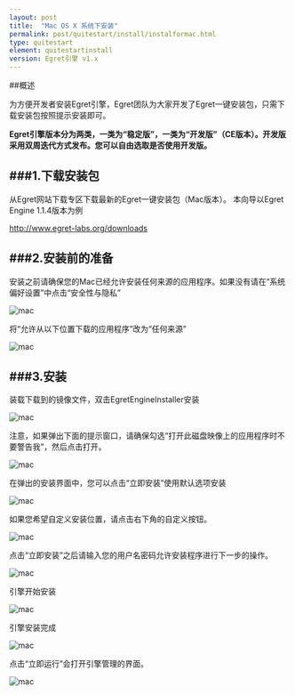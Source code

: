 ```yaml
---
layout: post
title:  "Mac OS X 系统下安装"
permalink: post/quitestart/install/instalformac.html
type: quitestart
element: quitestartinstall
version: Egret引擎 v1.x
---
```


##概述

为方便开发者安装Egret引擎，Egret团队为大家开发了Egret一键安装包，只需下载安装包按照提示安装即可。

**Egret引擎版本分为两类，一类为“稳定版”，一类为“开发版”（CE版本）。开发版采用双周迭代方式发布。您可以自由选取是否使用开发版。**

###1.下载安装包
---

从Egret网站下载专区下载最新的Egret一键安装包（Mac版本）。 本向导以Egret Engine 1.1.4版本为例

<a href="http://www.egret-labs.org/downloads" target="_blank">http://www.egret-labs.org/downloads</a>

###2.安装前的准备
---

安装之前请确保您的Mac已经允许安装任何来源的应用程序。如果没有请在“系统偏好设置”中点击“安全性与隐私”

![mac]({{site.baseurl}}/assets/img/maci1.png)

将“允许从以下位置下载的应用程序”改为“任何来源”

![mac]({{site.baseurl}}/assets/img/maci2.png)

###3.安装
---

装载下载到的镜像文件，双击EgretEngineInstaller安装

![mac]({{site.baseurl}}/assets/img/maci3.png)

注意，如果弹出下面的提示窗口，请确保勾选“打开此磁盘映像上的应用程序时不要警告我”，然后点击打开。

![mac]({{site.baseurl}}/assets/img/maci4.png)

在弹出的安装界面中，您可以点击“立即安装”使用默认选项安装

![mac]({{site.baseurl}}/assets/img/maci5.png)

如果您希望自定义安装位置，请点击右下角的自定义按钮。

![mac]({{site.baseurl}}/assets/img/maci6.png)

点击“立即安装”之后请输入您的用户名密码允许安装程序进行下一步的操作。

![mac]({{site.baseurl}}/assets/img/maci7.png)

引擎开始安装

![mac]({{site.baseurl}}/assets/img/maci8.png)

引擎安装完成

![mac]({{site.baseurl}}/assets/img/maci9.png)

点击“立即运行”会打开引擎管理的界面。

![mac]({{site.baseurl}}/assets/img/maci10.png)




